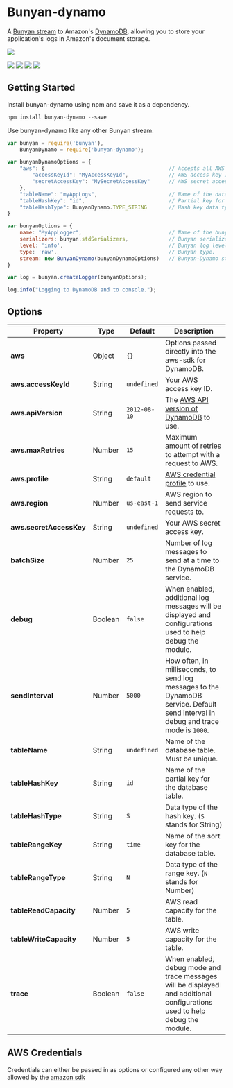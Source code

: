 # Bunyan-dynamo
A <a href="https://github.com/trentm/node-bunyan#streams-introduction" target="_blank">Bunyan stream</a> to Amazon's <a href="https://aws.amazon.com/dynamodb/" target="_blank">DynamoDB</a>, allowing you to store your application's logs in Amazon's document storage.

<a href="https://nodei.co/npm/bunyan-dynamo/" target="_blank"><img src="https://nodei.co/npm/bunyan-dynamo.png?downloads=true&downloadRank=true" /></a>

<a href="https://travis-ci.org/ssmereka/bunyan-dynamo" target="_blank"><img src="https://travis-ci.org/ssmereka/bunyan-dynamo.svg" /></a> <a href="https://david-dm.org/ssmereka/bunyan-dynamo" target="_blank"><img src="https://david-dm.org/ssmereka/bunyan-dynamo.svg" /></a> <a href="https://gratipay.com/ScottSmereka/" target="_blank"><img src="http://img.shields.io/gratipay/ScottSmereka.svg" /> <a href="https://codecov.io/github/ssmereka/bunyan-dynamo?branch=master" target="_blank"><img src="https://codecov.io/github/ssmereka/bunyan-dynamo/coverage.svg?branch=master" /></a>

## Getting Started

Install bunyan-dynamo using npm and save it as a dependency.

```javascript
npm install bunyan-dynamo --save
```

Use bunyan-dynamo like any other Bunyan stream.

```javascript
var bunyan = require('bunyan'),
	BunyanDynamo = require('bunyan-dynamo');

var bunyanDynamoOptions = {
	"aws": {										// Accepts all AWS SDK options.
		"accessKeyId": "MyAccessKeyId",				// AWS access key ID.
        "secretAccessKey": "MySecretAccessKey"		// AWS secret access key.
    },
    "tableName": "myAppLogs",						// Name of the database table.
    "tableHashKey": "id",							// Partial key for database.
    "tableHashType": BunyanDynamo.TYPE_STRING 		// Hash key data type.
}

var bunyanOptions = {
	name: "MyAppLogger",							// Name of the bunyan logger.
	serializers: bunyan.stdSerializers,				// Bunyan serializers.
	level: 'info',									// Bunyan log level.
	type: 'raw',									// Bunyan type.
    stream: new BunyanDynamo(bunyanDynamoOptions) 	// Bunyan-Dynamo stream.
}

var log = bunyan.createLogger(bunyanOptions);

log.info("Logging to DynamoDB and to console.");
```

## Options

| Property | Type | Default | Description |
|----------|------|---------|-------------|
| **aws** | Object | ```{}``` | Options passed directly into the aws-sdk for DynamoDB. |
| **aws.accessKeyId** | String | ```undefined``` | Your AWS access key ID. |
| **aws.apiVersion** | String | ```2012-08-10``` | The <a href="http://docs.aws.amazon.com/AWSJavaScriptSDK/latest/AWS/DynamoDB.html" target="_blank">AWS API version of DynamoDB</a> to use. |
| **aws.maxRetries** | Number | ```15``` | Maximum amount of retries to attempt with a request to AWS. |
| **aws.profile** | String | ```default``` | <a href="http://docs.aws.amazon.com/AWSJavaScriptSDK/guide/node-configuring.html#Using_Profiles_with_the_SDK" target="_blank">AWS credential profile</a> to use. |
| **aws.region** | Number | ```us-east-1``` | AWS region to send service requests to. |
| **aws.secretAccessKey** | String | ```undefined``` | Your AWS secret access key. |
| **batchSize** | Number | ```25``` | Number of log messages to send at a time to the DynamoDB service. |
| **debug** | Boolean | ```false``` | When enabled, additional log messages will be displayed and configurations used to help debug the module. |
| **sendInterval** | Number | ```5000``` | How often, in milliseconds, to send log messages to the DynamoDB service.  Default send interval in debug and trace mode is ```1000```. |
| **tableName** | String | ```undefined``` | Name of the database table.  Must be unique. |
| **tableHashKey** | String | ```id``` | Name of the partial key for the database table. |
| **tableHashType** | String | ```S``` | Data type of the hash key.  (```S``` stands for String) |
| **tableRangeKey** | String | ```time``` | Name of the sort key for the database table. |
| **tableRangeType** | String | ```N``` | Data type of the range key. (```N``` stands for Number) |
| **tableReadCapacity** | Number | ```5``` | AWS read capacity for the table. |
| **tableWriteCapacity** | Number | ```5``` | AWS write capacity for the table. |
| **trace** | Boolean | ```false``` | When enabled, debug mode and trace messages will be displayed and additional configurations used to help debug the module. |



## AWS Credentials
Credentials can either be passed in as options or configured any other way allowed by the [amazon sdk](http://docs.aws.amazon.com/AWSJavaScriptSDK/guide/node-configuring.html)